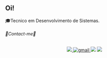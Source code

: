 ## Oi!

  🎓Tecnico em Desenvolvimento de Sistemas.

  <h6>💬Contact-me💬</h6>
<p align="center">
    <a href="https://www.linkedin.com/in/Agatha-linhares-142a39261">
      <img src="https://img.shields.io/badge/LinkedIn-307cc5?style=for-the-badge&logo=linkedin&logoColor=white"/>
    <a href="mailto:Agathalinhares3@gmail.com">
      <img alt=gmail src="https://img.shields.io/badge/Gmail-D14836?style=for-the-badge&logo=gmail&logoColor=white"/>
    </a>
    <a href = "https://teams.microsoft.com/l/chat/0/0?users=Agatha.linhares@etec.sp.gov.br"><img src="https://img.shields.io/badge/Microsoft_Teams-6264A7?style=for-the-badge&logo=microsoft-teams&logoColor=white" target="_blank"></a>
    <a href = "https://wa.me/5511991125923"><img src="https://img.shields.io/badge/WhatsApp-25D366?style=for-the-badge&logo=whatsapp&logoColor=white" target="_blank"></a>
</p>
